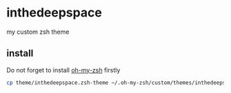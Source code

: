 # inthedeepspace
my custom zsh theme

## install

Do not forget to install [oh-my-zsh](https://ohmyz.sh/) firstly

```sh
cp theme/inthedeepspace.zsh-theme ~/.oh-my-zsh/custom/themes/inthedeepspace.zsh-theme
```
